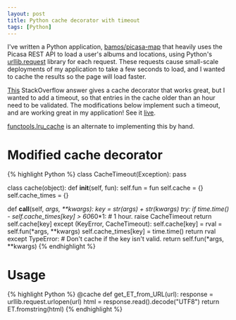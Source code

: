 ```yaml
---
layout: post
title: Python cache decorator with timeout
tags: [Python]
---
```


I've written a Python application, [bamos/picasa-map][picasa-map]
that heavily uses the Picasa REST API to load a user's albums and locations,
using Python's [urllib.request][url-req] library for each request.
These requests cause small-scale deployments of my application
to take a few seconds to load, and I wanted to cache the results
so the page will load faster.

[This][so] StackOverflow answer gives a cache decorator that works great,
but I wanted to add a timeout, so that entries in the cache older
than an hour need to be validated.
The modifications below implement such a timeout,
and are working great in my application!
See it [live][picasa-map-heroku].

[functools.lru_cache](https://docs.python.org/3/library/functools.html#functools.lru_cache)
is an alternate to implementing this by hand.

# Modified cache decorator
{% highlight Python %}
class CacheTimeout(Exception): pass

class cache(object):
  def __init__(self, fun):
    self.fun = fun
    self.cache = {}
    self.cache_times = {}

  def __call__(self, *args, **kwargs):
    key  = str(args) + str(kwargs)
    try:
      if time.time() - self.cache_times[key] > 60*60*1: # 1 hour.
        raise CacheTimeout
      return self.cache[key]
    except (KeyError, CacheTimeout):
      self.cache[key] = rval = self.fun(*args, **kwargs)
      self.cache_times[key] = time.time()
      return rval
    except TypeError: # Don't cache if the key isn't valid.
      return self.fun(*args, **kwargs)
{% endhighlight %}

# Usage
{% highlight Python %}
@cache
def get_ET_from_URL(url):
  response = urllib.request.urlopen(url)
  html = response.read().decode("UTF8")
  return ET.fromstring(html)
{% endhighlight %}

[picasa-map]: https://github.com/bamos/picasa-map
[picasa-map-heroku]: http://picasa-map.herokuapp.com
[url-req]: http://docs.python.org/3.3/library/urllib.request.html#module-urllib.request
[so]: http://stackoverflow.com/a/149917/1381755
